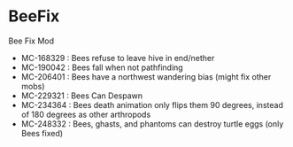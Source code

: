 # BeeFix
Bee Fix Mod
* MC-168329 : Bees refuse to leave hive in end/nether
* MC-190042 : Bees fall when not pathfinding
* MC-206401 : Bees have a northwest wandering bias (might fix other mobs)
* MC-229321 : Bees Can Despawn
* MC-234364 : Bees death animation only flips them 90 degrees, instead of 180 degrees as other arthropods
* MC-248332 : Bees, ghasts, and phantoms can destroy turtle eggs (only Bees fixed)
